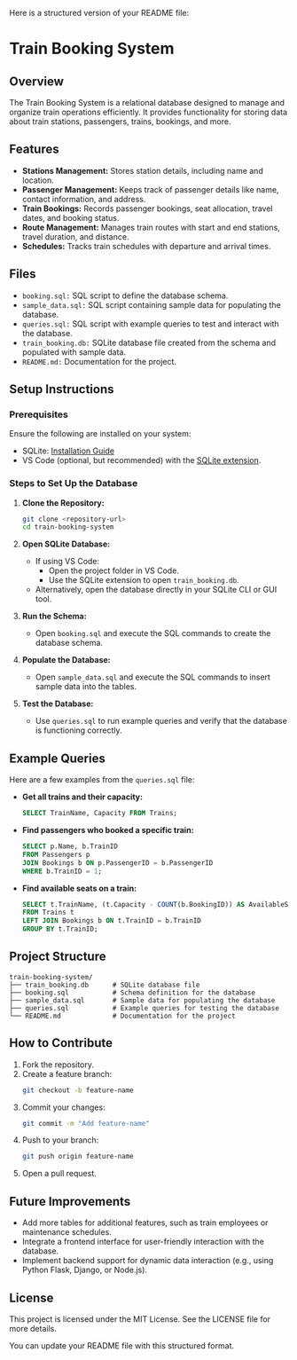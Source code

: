 Here is a structured version of your README file:

# Train Booking System

## Overview
The Train Booking System is a relational database designed to manage and organize train operations efficiently. It provides functionality for storing data about train stations, passengers, trains, bookings, and more.

## Features
- **Stations Management:** Stores station details, including name and location.
- **Passenger Management:** Keeps track of passenger details like name, contact information, and address.
- **Train Bookings:** Records passenger bookings, seat allocation, travel dates, and booking status.
- **Route Management:** Manages train routes with start and end stations, travel duration, and distance.
- **Schedules:** Tracks train schedules with departure and arrival times.

## Files
- `booking.sql:` SQL script to define the database schema.
- `sample_data.sql:` SQL script containing sample data for populating the database.
- `queries.sql:` SQL script with example queries to test and interact with the database.
- `train_booking.db:` SQLite database file created from the schema and populated with sample data.
- `README.md:` Documentation for the project.

## Setup Instructions

### Prerequisites
Ensure the following are installed on your system:
- SQLite: [Installation Guide](https://www.sqlite.org/download.html)
- VS Code (optional, but recommended) with the [SQLite extension](https://marketplace.visualstudio.com/items?itemName=alexcvzz.vscode-sqlite).

### Steps to Set Up the Database

1. **Clone the Repository:**
    ```bash
    git clone <repository-url>
    cd train-booking-system
    ```

2. **Open SQLite Database:**
    - If using VS Code:
        - Open the project folder in VS Code.
        - Use the SQLite extension to open `train_booking.db`.
    - Alternatively, open the database directly in your SQLite CLI or GUI tool.

3. **Run the Schema:**
    - Open `booking.sql` and execute the SQL commands to create the database schema.

4. **Populate the Database:**
    - Open `sample_data.sql` and execute the SQL commands to insert sample data into the tables.

5. **Test the Database:**
    - Use `queries.sql` to run example queries and verify that the database is functioning correctly.

## Example Queries
Here are a few examples from the `queries.sql` file:

- **Get all trains and their capacity:**
    ```sql
    SELECT TrainName, Capacity FROM Trains;
    ```

- **Find passengers who booked a specific train:**
    ```sql
    SELECT p.Name, b.TrainID
    FROM Passengers p
    JOIN Bookings b ON p.PassengerID = b.PassengerID
    WHERE b.TrainID = 1;
    ```

- **Find available seats on a train:**
    ```sql
    SELECT t.TrainName, (t.Capacity - COUNT(b.BookingID)) AS AvailableSeats
    FROM Trains t
    LEFT JOIN Bookings b ON t.TrainID = b.TrainID
    GROUP BY t.TrainID;
    ```

## Project Structure
```
train-booking-system/
├── train_booking.db      # SQLite database file
├── booking.sql           # Schema definition for the database
├── sample_data.sql       # Sample data for populating the database
├── queries.sql           # Example queries for testing the database
└── README.md             # Documentation for the project
```

## How to Contribute
1. Fork the repository.
2. Create a feature branch:
    ```bash
    git checkout -b feature-name
    ```
3. Commit your changes:
    ```bash
    git commit -m "Add feature-name"
    ```
4. Push to your branch:
    ```bash
    git push origin feature-name
    ```
5. Open a pull request.

## Future Improvements
- Add more tables for additional features, such as train employees or maintenance schedules.
- Integrate a frontend interface for user-friendly interaction with the database.
- Implement backend support for dynamic data interaction (e.g., using Python Flask, Django, or Node.js).

## License
This project is licensed under the MIT License. See the LICENSE file for more details.

You can update your README file with this structured format.

